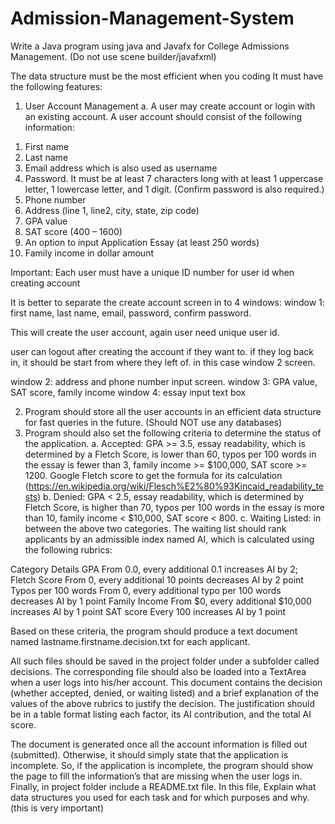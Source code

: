 # Admission-Management-System
Write a Java program using java and Javafx for College Admissions Management. 
(Do not use scene builder/javafxml)

The data structure must be the most efficient when you coding 
It must have the following features:
1.	User Account Management
a.	A user may create account or login with an existing account. A user account should consist of the following information:

1)	First name
2)	Last name
3)	Email address which is also used as username
4)	Password. It must be at least 7 characters long with at least 1 uppercase letter, 1 lowercase letter, and 1 digit. (Confirm password is also required.)
5)	Phone number
6)	Address (line 1, line2, city, state, zip code)
7)	GPA value
8)	SAT score (400 – 1600)
9)	An option to input Application Essay (at least 250 words)
10)	Family income in dollar amount

Important: Each user must have a unique ID number for user id when creating account

It is better to separate the create account screen in to 4 windows:
window 1: first name, last name, email, password, confirm password.

This will create the user account, again user need unique user id. 

user can logout after creating the account if they want to. if they log back in, it should be start from where they left of. in this case window 2 screen.

window 2: address and phone number input screen.
window 3: GPA value, SAT score, family income
window 4: essay input text box

2.	Program should store all the user accounts in an efficient data structure for fast queries in the future. (Should NOT  use any databases)
3.	Program should also set the following criteria to determine the status of the application.
a.	Accepted: GPA >= 3.5, essay readability, which is determined by a Fletch Score, is lower than 60, typos per 100 words in the essay is fewer than 3, family income >= $100,000, SAT score >= 1200. Google Fletch score to get the formula for its calculation (https://en.wikipedia.org/wiki/Flesch%E2%80%93Kincaid_readability_tests)
b.	Denied: GPA < 2.5, essay readability, which is determined by Fletch Score, is higher than 70, typos per 100 words in the essay is more than 10, family income < $10,000, SAT score < 800.
c.	Waiting Listed: in between the above two categories. The waiting list should rank applicants by an admissible index named AI, which is calculated using the following 
rubrics:

Category	Details
GPA	From 0.0, every additional 0.1 increases AI by 2;
Fletch Score	From 0, every additional 10 points decreases AI by 2 point
Typos per 100 words	From 0, every additional typo per 100 words decreases AI by 1 point
Family Income	From $0, every additional $10,000 increases AI by 1 point
SAT score	Every 100 increases AI by 1
point

 
Based on these criteria, the program should produce a text document named lastname.firstname.decision.txt for each applicant. 

All such files should be saved in the project folder under a subfolder called decisions. 
The corresponding file should also be loaded into a TextArea when a user logs into his/her account. This document contains the decision (whether accepted, denied, or waiting listed) and a brief explanation of the values of the above rubrics to justify the decision. The justification should be in a table format listing each factor, its AI contribution, and the total AI score.

The document is generated once all the account information is filled out (submitted). Otherwise, it should simply state that the application is incomplete. So, if the application is incomplete, the program should show the page to fill the information’s that are missing when the user logs in.
Finally, in project folder include a README.txt file. In this file, Explain what data structures you used for each task and for which purposes and why. (this is very important)

